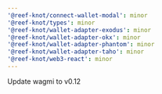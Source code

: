 ```yaml
---
'@reef-knot/connect-wallet-modal': minor
'@reef-knot/types': minor
'@reef-knot/wallet-adapter-exodus': minor
'@reef-knot/wallet-adapter-okx': minor
'@reef-knot/wallet-adapter-phantom': minor
'@reef-knot/wallet-adapter-taho': minor
'@reef-knot/web3-react': minor
---
```


Update wagmi to v0.12
